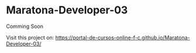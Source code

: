 # Maratona-Developer-03
Comming Soon





Visit this project on:  https://portal-de-cursos-online-f-c.github.io/Maratona-Developer-03/
